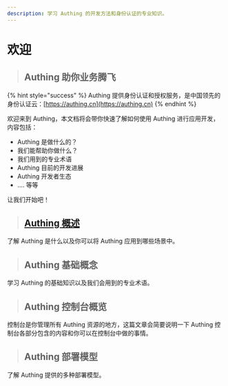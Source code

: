 ```yaml
---
description: 学习 Authing 的开发方法和身份认证的专业知识。
---
```


# 欢迎

> ## Authing 助你业务腾飞

{% hint style="success" %}
 Authing 提供身份认证和授权服务，是中国领先的身份认证云：[https://authing.cn](https://authing.cn)
{% endhint %}

欢迎来到 Authing，本文档将会带你快速了解如何使用 Authing 进行应用开发，内容包括：

* Authing 是做什么的？
* 我们能帮助你做什么？
* 我们用到的专业术语
* Authing 目前的开发进展
* Authing 开发者生态
* .... 等等

让我们开始吧！

> ## [Authing 概述](https://learn.authing.cn/authing/kuai-su-kai-shi/authing-gai-shu)

了解 Authing 是什么以及你可以将 Authing 应用到哪些场景中。

> ## Authing 基础概念

学习 Authing 的基础知识以及我们会用到的专业术语。

> ## Authing 控制台概览

控制台是你管理所有 Authing 资源的地方，这篇文章会简要说明一下 Authing 控制台各部分包含的内容和你可以在控制台中做的事情。

> ## Authing 部署模型

了解 Authing 提供的多种部署模型。

